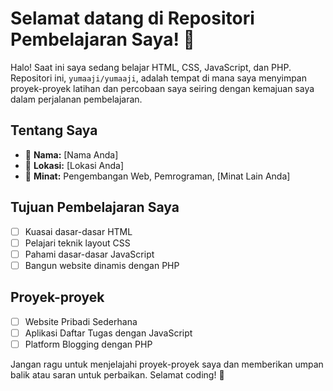 # Selamat datang di Repositori Pembelajaran Saya! :rocket:

Halo! Saat ini saya sedang belajar HTML, CSS, JavaScript, dan PHP. Repositori ini, `yumaaji/yumaaji`, adalah tempat di mana saya menyimpan proyek-proyek latihan dan percobaan saya seiring dengan kemajuan saya dalam perjalanan pembelajaran.

## Tentang Saya

- :bust_in_silhouette: **Nama:** [Nama Anda]
- :round_pushpin: **Lokasi:** [Lokasi Anda]
- :dart: **Minat:** Pengembangan Web, Pemrograman, [Minat Lain Anda]

## Tujuan Pembelajaran Saya

- [ ] Kuasai dasar-dasar HTML
- [ ] Pelajari teknik layout CSS
- [ ] Pahami dasar-dasar JavaScript
- [ ] Bangun website dinamis dengan PHP

## Proyek-proyek

- [ ] Website Pribadi Sederhana
- [ ] Aplikasi Daftar Tugas dengan JavaScript
- [ ] Platform Blogging dengan PHP

Jangan ragu untuk menjelajahi proyek-proyek saya dan memberikan umpan balik atau saran untuk perbaikan. Selamat coding! :muscle:
